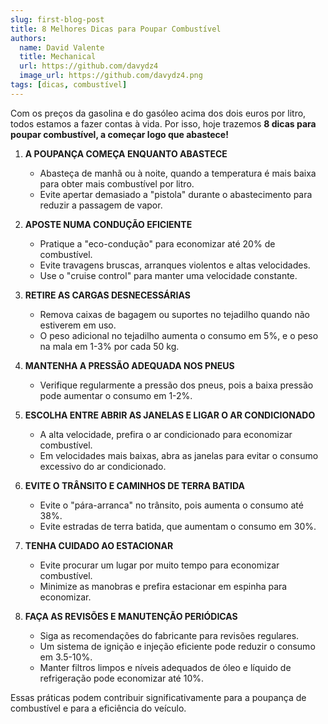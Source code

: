 ```yaml
---
slug: first-blog-post
title: 8 Melhores Dicas para Poupar Combustível
authors: 
  name: David Valente
  title: Mechanical 
  url: https://github.com/davydz4
  image_url: https://github.com/davydz4.png
tags: [dicas, combustível]
---
```


Com os preços da gasolina e do gasóleo acima dos dois euros por litro, todos estamos a fazer contas à vida. Por isso, hoje trazemos **8 dicas para poupar combustível, a começar logo que abastece!** 

1. **A POUPANÇA COMEÇA ENQUANTO ABASTECE**
   - Abasteça de manhã ou à noite, quando a temperatura é mais baixa para obter mais combustível por litro.
   - Evite apertar demasiado a "pistola" durante o abastecimento para reduzir a passagem de vapor.

2. **APOSTE NUMA CONDUÇÃO EFICIENTE**
   - Pratique a "eco-condução" para economizar até 20% de combustível.
   - Evite travagens bruscas, arranques violentos e altas velocidades.
   - Use o "cruise control" para manter uma velocidade constante.

3. **RETIRE AS CARGAS DESNECESSÁRIAS**
   - Remova caixas de bagagem ou suportes no tejadilho quando não estiverem em uso.
   - O peso adicional no tejadilho aumenta o consumo em 5%, e o peso na mala em 1-3% por cada 50 kg.

4. **MANTENHA A PRESSÃO ADEQUADA NOS PNEUS**
   - Verifique regularmente a pressão dos pneus, pois a baixa pressão pode aumentar o consumo em 1-2%.

5. **ESCOLHA ENTRE ABRIR AS JANELAS E LIGAR O AR CONDICIONADO**
   - A alta velocidade, prefira o ar condicionado para economizar combustível.
   - Em velocidades mais baixas, abra as janelas para evitar o consumo excessivo do ar condicionado.

6. **EVITE O TRÂNSITO E CAMINHOS DE TERRA BATIDA**
   - Evite o "pára-arranca" no trânsito, pois aumenta o consumo até 38%.
   - Evite estradas de terra batida, que aumentam o consumo em 30%.

7. **TENHA CUIDADO AO ESTACIONAR**
   - Evite procurar um lugar por muito tempo para economizar combustível.
   - Minimize as manobras e prefira estacionar em espinha para economizar.

8. **FAÇA AS REVISÕES E MANUTENÇÃO PERIÓDICAS**
   - Siga as recomendações do fabricante para revisões regulares.
   - Um sistema de ignição e injeção eficiente pode reduzir o consumo em 3.5-10%.
   - Manter filtros limpos e níveis adequados de óleo e líquido de refrigeração pode economizar até 10%.

Essas práticas podem contribuir significativamente para a poupança de combustível e para a eficiência do veículo.
